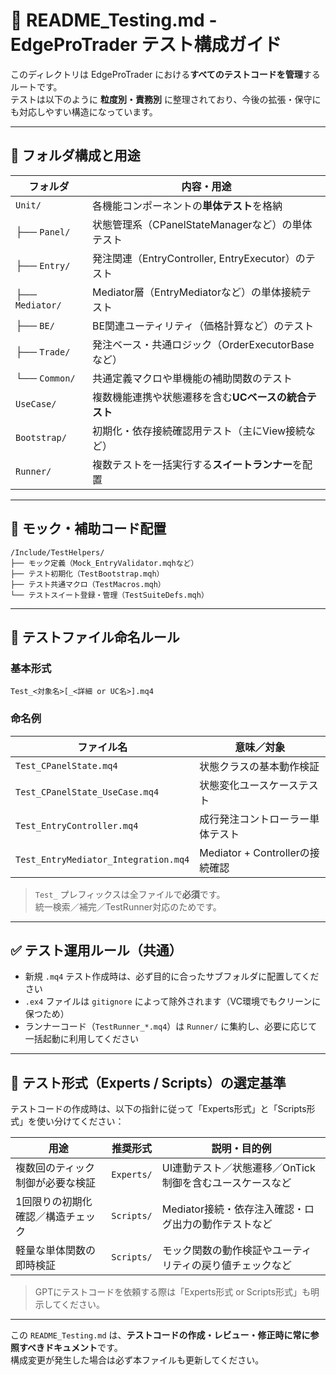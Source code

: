 # 🧪 README_Testing.md - EdgeProTrader テスト構成ガイド

このディレクトリは EdgeProTrader における**すべてのテストコードを管理**するルートです。  
テストは以下のように **粒度別・責務別** に整理されており、今後の拡張・保守にも対応しやすい構造になっています。

---

## 📁 フォルダ構成と用途

| フォルダ                     | 内容・用途                                      |
|------------------------------|-------------------------------------------------|
| `Unit/`                      | 各機能コンポーネントの**単体テスト**を格納         |
| ├── `Panel/`                 | 状態管理系（CPanelStateManagerなど）の単体テスト     |
| ├── `Entry/`                 | 発注関連（EntryController, EntryExecutor）のテスト   |
| ├── `Mediator/`              | Mediator層（EntryMediatorなど）の単体接続テスト      |
| ├── `BE/`                    | BE関連ユーティリティ（価格計算など）のテスト         |
| ├── `Trade/`                 | 発注ベース・共通ロジック（OrderExecutorBaseなど）   |
| └── `Common/`                | 共通定義マクロや単機能の補助関数のテスト             |
| `UseCase/`                   | 複数機能連携や状態遷移を含む**UCベースの統合テスト** |
| `Bootstrap/`                 | 初期化・依存接続確認用テスト（主にView接続など）     |
| `Runner/`                    | 複数テストを一括実行する**スイートランナー**を配置    |

---

## 📁 モック・補助コード配置

```plaintext
/Include/TestHelpers/
├── モック定義（Mock_EntryValidator.mqhなど）
├── テスト初期化（TestBootstrap.mqh）
├── テスト共通マクロ（TestMacros.mqh）
└── テストスイート登録・管理（TestSuiteDefs.mqh）
```

---

## 📛 テストファイル命名ルール

### 基本形式

```
Test_<対象名>[_<詳細 or UC名>].mq4
```

### 命名例

| ファイル名                            | 意味／対象                      |
|---------------------------------------|----------------------------------|
| `Test_CPanelState.mq4`                | 状態クラスの基本動作検証           |
| `Test_CPanelState_UseCase.mq4`        | 状態変化ユースケーステスト         |
| `Test_EntryController.mq4`            | 成行発注コントローラー単体テスト     |
| `Test_EntryMediator_Integration.mq4`  | Mediator + Controllerの接続確認     |

> `Test_` プレフィックスは全ファイルで**必須**です。  
> 統一検索／補完／TestRunner対応のためです。

---

## ✅ テスト運用ルール（共通）

- 新規 `.mq4` テスト作成時は、必ず目的に合ったサブフォルダに配置してください
- `.ex4` ファイルは `gitignore` によって除外されます（VC環境でもクリーンに保つため）
- ランナーコード（`TestRunner_*.mq4`）は `Runner/` に集約し、必要に応じて一括起動に利用してください

---

## 🧭 テスト形式（Experts / Scripts）の選定基準

テストコードの作成時は、以下の指針に従って「Experts形式」と「Scripts形式」を使い分けてください：

| 用途                             | 推奨形式       | 説明・目的例                                          |
|----------------------------------|----------------|--------------------------------------------------------|
| 複数回のティック制御が必要な検証 | `Experts/`     | UI連動テスト／状態遷移／OnTick制御を含むユースケースなど |
| 1回限りの初期化確認／構造チェック | `Scripts/`     | Mediator接続・依存注入確認・ログ出力の動作テストなど     |
| 軽量な単体関数の即時検証         | `Scripts/`     | モック関数の動作検証やユーティリティの戻り値チェックなど |

> GPTにテストコードを依頼する際は「Experts形式 or Scripts形式」も明示してください。

---

この `README_Testing.md` は、**テストコードの作成・レビュー・修正時に常に参照すべきドキュメント**です。  
構成変更が発生した場合は必ず本ファイルも更新してください。